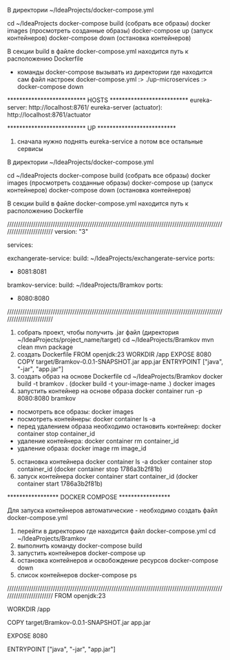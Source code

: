 
В директории ~/IdeaProjects/docker-compose.yml

cd ~/IdeaProjects
docker-compose build (собрать все образы)
docker images (просмотреть созданные образы)
docker-compose up (запуск контейнеров)
docker-compose down (остановка контейнеров)

В секции build в файле docker-compose.yml находится путь к расположению Dockerfile

- команды docker-compose вызывать из директории где находится сам файл настроек docker-compose.yml
  :> ./up-microservices
  :> docker-compose down

************************** HOSTS **************************
eureka-server: http://localhost:8761/
eureka-server (actuator): http://localhost:8761/actuator

************************** UP **************************
1. сначала нужно поднять eureka-service а потом все остальные сервисы



В директории ~/IdeaProjects/docker-compose.yml

cd ~/IdeaProjects
docker-compose build (собрать все образы)
docker images (просмотреть созданные образы)
docker-compose up (запуск контейнеров)
docker-compose down (остановка контейнеров)

В секции build в файле docker-compose.yml находится путь к расположению Dockerfile


////////////////////////////////////////////////////////////////////////////////////////////////////////////////////////
version: "3"

services:

exchangerate-service:
build: ~/IdeaProjects/exchangerate-service
ports:
- 8081:8081

bramkov-service:
build: ~/IdeaProjects/Bramkov
ports:
- 8080:8080


////////////////////////////////////////////////////////////////////////////////////////////////////////////////////////
1. собрать проект, чтобы получить .jar файл (директория ~/IdeaProjects/project_name/target)
   cd ~/IdeaProjects/Bramkov
   mvn clean
   mvn package
2. создать Dockerfile
   FROM openjdk:23
   WORKDIR /app
   EXPOSE 8080
   COPY target/Bramkov-0.0.1-SNAPSHOT.jar app.jar
   ENTRYPOINT ["java", "-jar", "app.jar"]
3. создать образ на основе Dockerfile
   cd ~/IdeaProjects/Bramkov
   docker build -t bramkov . (docker build -t your-image-name .)
   docker images
4. запустить контейнер на основе образа
   docker container run -p 8080:8080 bramkov

- посмотреть все образы: docker images
- посмотреть контейнеры: docker container ls -a
- перед удалением образа необходимо остановить контейнер: docker container stop container_id
- удаление контейнера: docker container rm container_id
- удаление образа: docker image rm image_id

5. остановка контейнера
   docker container ls -a
   docker container stop container_id (docker container stop 1786a3b2f81b)
6. запуск контейнера
   docker container start container_id (docker container start 1786a3b2f81b)


***************** DOCKER COMPOSE *****************

Для запуска контейнеров автоматические - необходимо создать файл docker-compose.yml

1. перейти в директорию где находится файл docker-compose.yml
   cd ~/IdeaProjects/Bramkov
2. выполнить команду
   docker-compose build
3. запустить контейнеров
   docker-compose up
4. остановка контейнеров и освобождение ресурсов
   docker-compose down
5. список контейнеров
   docker-compose ps

////////////////////////////////////////////////////////////////////////////////////////////////////////////////////////
FROM openjdk:23

WORKDIR /app

COPY target/Bramkov-0.0.1-SNAPSHOT.jar app.jar

EXPOSE 8080

ENTRYPOINT ["java", "-jar", "app.jar"]